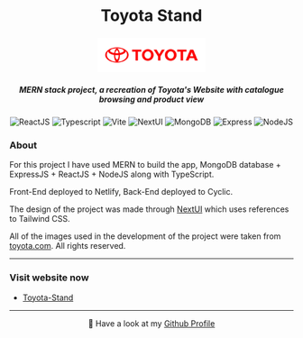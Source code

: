 <h1 align="center">Toyota Stand</h1>

###

<div align="center">
  <img height="60" src="https://raw.githubusercontent.com/diogoagostinho/toyota-stand/main/client/public/toyota-type-red.png"  />
</div>

<h5 align="center">MERN stack project, a recreation of Toyota's Website with catalogue browsing and product view</h5>

###

<div align="center">
  
  ![ReactJS](https://img.shields.io/badge/React-4CB4FF?style=for-the-badge&logo=react&logoColor=white)
  ![Typescript](https://img.shields.io/badge/TypeScript-007ACC?style=for-the-badge&logo=typescript&logoColor=white)
  ![Vite](https://img.shields.io/badge/Vite-9D5BFE?style=for-the-badge&logo=vite&logoColor=white)
  ![NextUI](https://img.shields.io/badge/nextui-000000?style=for-the-badge&logo=nextui&logoColor=white)
  ![MongoDB](https://img.shields.io/badge/mongodb-47A248?style=for-the-badge&logo=mongodb&logoColor=white)
  ![Express](https://img.shields.io/badge/express-000000?style=for-the-badge&logo=express&logoColor=white)
  ![NodeJS](https://img.shields.io/badge/nodejs-339933?style=for-the-badge&logo=nodedotjs&logoColor=white)
  
</div>

<h3>About</h3>

For this project I have used MERN to build the app, MongoDB database + ExpressJS + ReactJS + NodeJS along with TypeScript.

Front-End deployed to Netlify, Back-End deployed to Cyclic.

The design of the project was made through [NextUI](https://nextui.org/) which uses references to Tailwind CSS.

All of the images used in the development of the project were taken from [toyota.com](https://www.toyota.com/). All rights reserved.

---

<h3 align="left">Visit website now</h3>

- [Toyota-Stand](https://toyota-stand.netlify.app/)

---

<p align="center">🚀 Have a look at my <a href="https://github.com/diogoagostinho">Github Profile</a></p>
